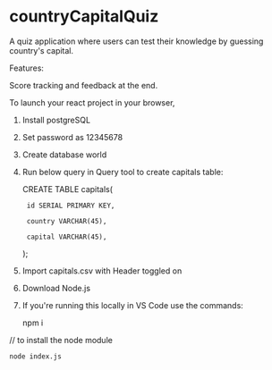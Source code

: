 # countryCapitalQuiz
A quiz application where users can test their knowledge by guessing country's capital.

Features:

Score tracking and feedback at the end.

To launch your react project in your browser,

1. Install postgreSQL

2. Set password as 12345678

3. Create database world

4. Run below query in Query tool to create capitals table:

    CREATE TABLE capitals(

        id SERIAL PRIMARY KEY,

        country VARCHAR(45),

        capital VARCHAR(45),

    );

5. Import capitals.csv with Header toggled on

6. Download Node.js

7. If you're running this locally in VS Code use the commands:

    npm i

// to install the node module

    node index.js